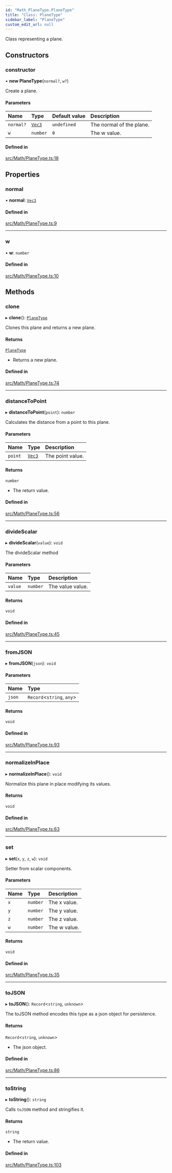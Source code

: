 ```yaml
---
id: "Math_PlaneType.PlaneType"
title: "Class: PlaneType"
sidebar_label: "PlaneType"
custom_edit_url: null
---
```




Class representing a plane.

## Constructors

### constructor

• **new PlaneType**(`normal?`, `w?`)

Create a plane.

#### Parameters

| Name | Type | Default value | Description |
| :------ | :------ | :------ | :------ |
| `normal?` | [`Vec3`](Math_Vec3.Vec3) | `undefined` | The normal of the plane. |
| `w` | `number` | `0` | The w value. |

#### Defined in

[src/Math/PlaneType.ts:18](https://github.com/ZeaInc/zea-engine/blob/bfc726cd6/src/Math/PlaneType.ts#L18)

## Properties

### normal

• **normal**: [`Vec3`](Math_Vec3.Vec3)

#### Defined in

[src/Math/PlaneType.ts:9](https://github.com/ZeaInc/zea-engine/blob/bfc726cd6/src/Math/PlaneType.ts#L9)

___

### w

• **w**: `number`

#### Defined in

[src/Math/PlaneType.ts:10](https://github.com/ZeaInc/zea-engine/blob/bfc726cd6/src/Math/PlaneType.ts#L10)

## Methods

### clone

▸ **clone**(): [`PlaneType`](Math_PlaneType.PlaneType)

Clones this plane and returns a new plane.

#### Returns

[`PlaneType`](Math_PlaneType.PlaneType)

- Returns a new plane.

#### Defined in

[src/Math/PlaneType.ts:74](https://github.com/ZeaInc/zea-engine/blob/bfc726cd6/src/Math/PlaneType.ts#L74)

___

### distanceToPoint

▸ **distanceToPoint**(`point`): `number`

Calculates the distance from a point to this plane.

#### Parameters

| Name | Type | Description |
| :------ | :------ | :------ |
| `point` | [`Vec3`](Math_Vec3.Vec3) | The point value. |

#### Returns

`number`

- The return value.

#### Defined in

[src/Math/PlaneType.ts:56](https://github.com/ZeaInc/zea-engine/blob/bfc726cd6/src/Math/PlaneType.ts#L56)

___

### divideScalar

▸ **divideScalar**(`value`): `void`

The divideScalar method

#### Parameters

| Name | Type | Description |
| :------ | :------ | :------ |
| `value` | `number` | The value value. |

#### Returns

`void`

#### Defined in

[src/Math/PlaneType.ts:45](https://github.com/ZeaInc/zea-engine/blob/bfc726cd6/src/Math/PlaneType.ts#L45)

___

### fromJSON

▸ **fromJSON**(`json`): `void`

#### Parameters

| Name | Type |
| :------ | :------ |
| `json` | `Record`<`string`, `any`\> |

#### Returns

`void`

#### Defined in

[src/Math/PlaneType.ts:93](https://github.com/ZeaInc/zea-engine/blob/bfc726cd6/src/Math/PlaneType.ts#L93)

___

### normalizeInPlace

▸ **normalizeInPlace**(): `void`

Normalize this plane in place modifying its values.

#### Returns

`void`

#### Defined in

[src/Math/PlaneType.ts:63](https://github.com/ZeaInc/zea-engine/blob/bfc726cd6/src/Math/PlaneType.ts#L63)

___

### set

▸ **set**(`x`, `y`, `z`, `w`): `void`

Setter from scalar components.

#### Parameters

| Name | Type | Description |
| :------ | :------ | :------ |
| `x` | `number` | The x value. |
| `y` | `number` | The y value. |
| `z` | `number` | The z value. |
| `w` | `number` | The w value. |

#### Returns

`void`

#### Defined in

[src/Math/PlaneType.ts:35](https://github.com/ZeaInc/zea-engine/blob/bfc726cd6/src/Math/PlaneType.ts#L35)

___

### toJSON

▸ **toJSON**(): `Record`<`string`, `unknown`\>

The toJSON method encodes this type as a json object for persistence.

#### Returns

`Record`<`string`, `unknown`\>

- The json object.

#### Defined in

[src/Math/PlaneType.ts:86](https://github.com/ZeaInc/zea-engine/blob/bfc726cd6/src/Math/PlaneType.ts#L86)

___

### toString

▸ **toString**(): `string`

Calls `toJSON` method and stringifies it.

#### Returns

`string`

- The return value.

#### Defined in

[src/Math/PlaneType.ts:103](https://github.com/ZeaInc/zea-engine/blob/bfc726cd6/src/Math/PlaneType.ts#L103)

